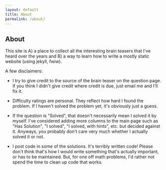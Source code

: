 ```yaml
---
layout: default
title: About
permalink: /about/
---
```


## About ##

This site is A) a place to collect all the interesting brain teasers that I've heard over the years and B) a way to learn how to write a mostly static website (using jekyll, fwiw).

A few disclaimers:

- I try to give credit to the source of the brain teaser on the question page.  If you think I didn't give credit where credit is due, just email me and I'll fix it.

- Difficulty ratings are personal.  They reflect how hard I found the problem.  If I haven't solved the problem yet, it's obviously just a guess.

- If the question is "Solved", that doesn't necessarily mean I solved it by myself.  I've considered adding more columns to the main page such as "Has Solution", "I solved", "I solved, with hints", etc. but decided against it.  Anyways, you probably don't care very much whether I actually solved it or not.

- I post code in some of the solutions.  It's terribly written code!  Please don't think that's how I would write something that's actually important, or has to be maintained.  But, for one off math problems, I'd rather not spend the time to clean up code that works.



